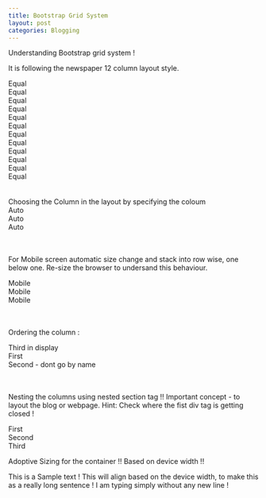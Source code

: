 ```yaml
---
title: Bootstrap Grid System
layout: post
categories: Blogging
---
```


Understanding Bootstrap grid system !

It is following the newspaper 12 column layout style.


<section class="container">
    <section class="row">
        <div class="col"> Equal </div>
        <div class="col"> Equal </div>
        <div class="col"> Equal </div>
        <div class="col"> Equal </div>
        <div class="col"> Equal </div>
        <div class="col"> Equal </div>
        <div class="col"> Equal </div>
        <div class="col"> Equal </div>
        <div class="col"> Equal </div>
        <div class="col"> Equal </div>
        <div class="col"> Equal </div>
        <div class="col"> Equal </div>
    </section>
</section>


<br>
<br>
Choosing the Column in the layout by specifying the coloum
<section class="container">
    <section class="row">
        <div class="col"> Auto </div>
        <div class="col-8"> Auto </div>
        <div class="col-2"> Auto </div>
    </section>
</section>

<br>
<br>

For Mobile screen automatic size change and stack into row wise, one below one. 
Re-size the browser to undersand this behaviour. 
<section class="container">
    <section class="row">
        <div class="col-sm"> Mobile </div>
        <div class="col-sm"> Mobile </div>
        <div class="col-sm"> Mobile </div>
    </section>
</section>

<br>
<br>

Ordering the column :
<section class="container">
    <section class="row">
        <div class="col-sm order-3"> Third in display </div>
        <div class="col-sm order-2"> First </div>
        <div class="col-sm order-1"> Second - dont go by name </div>
    </section>
</section>

<br>
<br>

Nesting the columns using nested section tag !!
Important concept - to layout the blog or webpage. 
Hint: Check where the fist div tag is getting closed !

<section class="container">
    <section class="row">
        <div class="col bg-warning"> First
        <section class="row">
            <div class="col bg-secondary"> Second </div>
            <div class="col bg-success"> Third </div>
        </section>
        </div>
    </section>
</section>


Adoptive Sizing for the container !!
Based on device width !!

<section class="container">
    <section class="row">
    <div class="col-sm-6 col-md-10 col-lg-4 bg-success">
     This is a Sample text ! This will align based on the device width, to make this as a really long sentence ! I am typing simply without any new line !
    </div>
    </section>
</section>